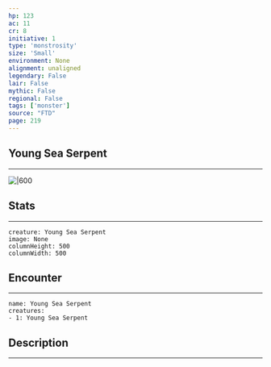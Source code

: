 ```yaml
---
hp: 123
ac: 11
cr: 8
initiative: 1
type: 'monstrosity'    
size: 'Small'
environment: None
alignment: unaligned
legendary: False
lair: False
mythic: False
regional: False
tags: ['monster']
source: "FTD"
page: 219
---
```


## Young Sea Serpent
---

![|600](D:/Program%20Files/5e.tools/img/bestiary/FTD/Young%20Sea%20Serpent.webp)

## Stats
---

```statblock
creature: Young Sea Serpent
image: None
columnHeight: 500
columnWidth: 500
```

## Encounter
---

```encounter-table
name: Young Sea Serpent
creatures:
- 1: Young Sea Serpent
```

## Description
---




